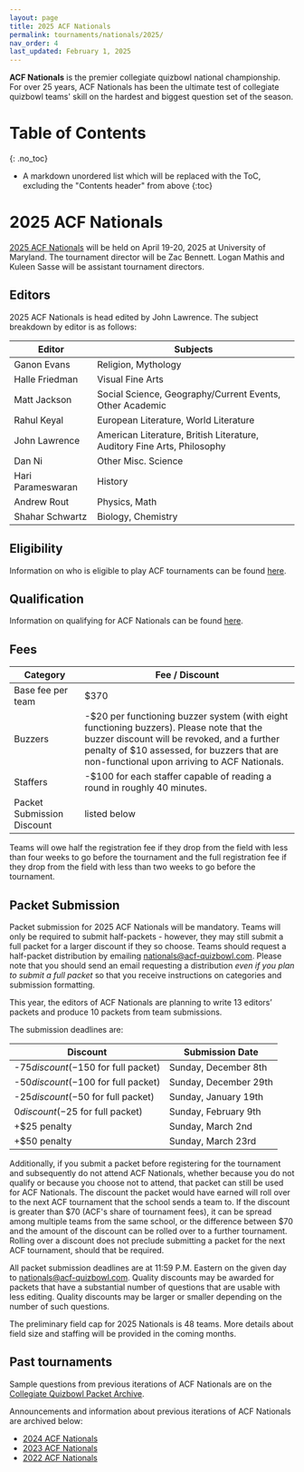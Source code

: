 ```yaml
---
layout: page
title: 2025 ACF Nationals
permalink: tournaments/nationals/2025/
nav_order: 4
last_updated: February 1, 2025
---
```


**ACF Nationals** is the premier collegiate quizbowl national championship. For over 25 years, ACF Nationals has been the ultimate test of collegiate quizbowl teams' skill on the hardest and biggest question set of the season.

# Table of Contents
{: .no_toc}
* A markdown unordered list which will be replaced with the ToC, excluding the "Contents header" from above
{:toc}

# 2025 ACF Nationals

[2025 ACF Nationals](https://hsquizbowl.org/forums/viewtopic.php?t=28313) will be held on April 19-20, 2025 at University of Maryland. The tournament director will be Zac Bennett. Logan Mathis and Kuleen Sasse will be assistant tournament directors.

## Editors

2025 ACF Nationals is head edited by John Lawrence. The subject breakdown by editor is as follows:

| Editor            | Subjects                                                                |
| ----------------- | ----------------------------------------------------------------------- |
| Ganon Evans       | Religion, Mythology                                                     |
| Halle Friedman    | Visual Fine Arts                                                        |
| Matt Jackson      | Social Science, Geography/Current Events, Other Academic                |
| Rahul Keyal       | European Literature, World Literature                                   |
| John Lawrence     | American Literature, British Literature, Auditory Fine Arts, Philosophy |
| Dan Ni            | Other Misc. Science                                                     |
| Hari Parameswaran | History                                                                 |
| Andrew Rout       | Physics, Math                                                           |
| Shahar Schwartz   | Biology, Chemistry                                                      |

## Eligibility

Information on who is eligible to play ACF tournaments can be found [here](https://acf-quizbowl.com/rules/eligibility/).

## Qualification

Information on qualifying for ACF Nationals can be found [here](https://acf-quizbowl.com/rules/eligibility/).

## Fees

| Category                   | Fee / Discount                                                                                                                                                                                                                        |
| -------------------------- | ------------------------------------------------------------------------------------------------------------------------------------------------------------------------------------------------------------------------------------- |
| Base fee per team          | $370                                                                                                                                                                                                                                  |
| Buzzers                    | -$20 per functioning buzzer system (with eight functioning buzzers). Please note that the buzzer discount will be revoked, and a further penalty of $10 assessed, for buzzers that are non-functional upon arriving to ACF Nationals. |
| Staffers                   | -$100 for each staffer capable of reading a round in roughly 40 minutes.                                                                                                                                                              |
| Packet Submission Discount | listed below                                                                                                                                                                                                                          |

Teams will owe half the registration fee if they drop from the field with less than four weeks to go before the tournament and the full registration fee if they drop from the field with less than two weeks to go before the tournament.

## Packet Submission

Packet submission for 2025 ACF Nationals will be mandatory. Teams will only be required to submit half-packets - however, they may still submit a full packet for a larger discount if they so choose. Teams should request a half-packet distribution by emailing [nationals@acf-quizbowl.com](mailto:nationals@acf-quizbowl.com). Please note that you should send an email requesting a distribution *even if you plan to submit a full packet* so that you receive instructions on categories and submission formatting.

This year, the editors of ACF Nationals are planning to write 13 editors’ packets and produce 10 packets from team submissions.

The submission deadlines are:

| Discount                              | Submission Date       |
| ------------------------------------- | --------------------- |
| -$75 discount (-$150 for full packet) | Sunday, December 8th  |
| -$50 discount (-$100 for full packet) | Sunday, December 29th |
| -$25 discount (-$50 for full packet)  | Sunday, January 19th  |
| $0 discount (-$25 for full packet)    | Sunday, February 9th  |
| +$25 penalty                          | Sunday, March 2nd     |
| +$50 penalty                          | Sunday, March 23rd    |

Additionally, if you submit a packet before registering for the tournament and subsequently do not attend ACF Nationals, whether because you do not qualify or because you choose not to attend, that packet can still be used for ACF Nationals. The discount the packet would have earned will roll over to the next ACF tournament that the school sends a team to. If the discount is greater than $70 (ACF's share of tournament fees), it can be spread among multiple teams from the same school, or the difference between $70 and the amount of the discount can be rolled over to a further tournament. Rolling over a discount does not preclude submitting a packet for the next ACF tournament, should that be required.

All packet submission deadlines are at 11:59 P.M. Eastern on the given day to [nationals@acf-quizbowl.com](mailto:nationals@acf-quizbowl.com). Quality discounts may be awarded for packets that have a substantial number of questions that are usable with less editing. Quality discounts may be larger or smaller depending on the number of such questions.

The preliminary field cap for 2025 Nationals is 48 teams. More details about field size and staffing will be provided in the coming months.

## Past tournaments

Sample questions from previous iterations of ACF Nationals are on the [Collegiate Quizbowl Packet Archive](https://hsquizbowl.org/db/questionsets/search/?name=ACF+Nationals&col=1&season=&archived=y).

Announcements and information about previous iterations of ACF Nationals are archived below:

* [2024 ACF Nationals](/tournaments/archive/2023/ACF%20Nationals)
* [2023 ACF Nationals](/tournaments/archive/2022/ACF%20Nationals)
* [2022 ACF Nationals](/tournaments/archive/2021/ACF%20Nationals)
